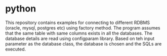# python

This repository contains examples for connecting to different RDBMS (oracle, mysql, postgres etc) using factory method.
The program assumes that the same table with same columns exists in all the databases.
The database details are read using configparam library.
Based on teh input parameter as the database class, the database is chosen and the SQLs are executed.
